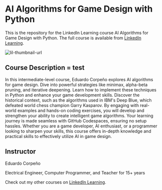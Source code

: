 # AI Algorithms for Game Design with Python
This is the repository for the LinkedIn Learning course AI Algorithms for Game Design with Python. The full course is available from [LinkedIn Learning][lil-course-url].

![lil-thumbnail-url]

## Course Description = test

In this intermediate-level course, Eduardo Corpeño explores AI algorithms for game design. Dive into powerful strategies like minimax, alpha-beta pruning, and iterative deepening. Learn how to implement these techniques in Python and enhance your game development skills. Discover the historical context, such as the algorithms used in IBM's Deep Blue, which defeated world chess champion Garry Kasparov. By engaging with real-world examples and hands-on coding exercises, you will develop and strengthen your ability to create intelligent game algorithms. Your learning journey is made seamless with GitHub Codespaces, ensuring no setup hassles. Whether you are a game developer, AI enthusiast, or a programmer looking to sharpen your skills, this course offers in-depth knowledge and practical skills to effectively utilize AI in game design.

## Instructor

Eduardo Corpeño

Electrical Engineer, Computer Programmer, and Teacher for 15+ years
                            

Check out my other courses on [LinkedIn Learning](https://www.linkedin.com/learning/instructors/eduardo-corpeno?u=104).

[0]: # (Replace these placeholder URLs with actual course URLs)

[lil-course-url]: https://www.linkedin.com/learning/ai-algorithms-for-game-design-with-python
[lil-thumbnail-url]: https://media.licdn.com/dms/image/v2/D4D0DAQH4bShKGGNQXg/learning-public-crop_675_1200/B4DZU6ZPk9GcAY-/0/1740441451638?e=2147483647&v=beta&t=cRaFvuwqpOmSazGJajDAZsx48kPio2N0bP8ZXNOga4g

